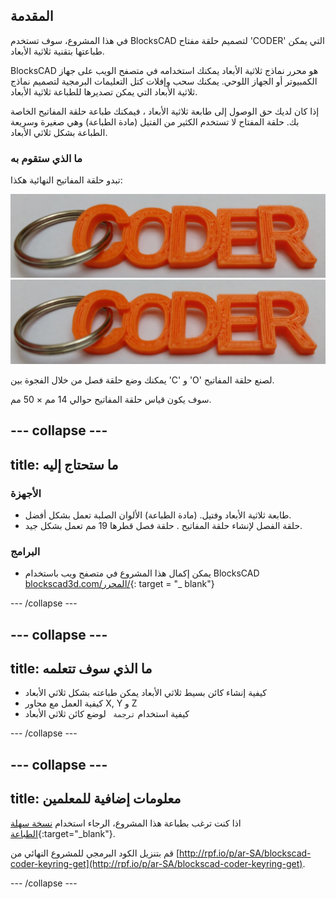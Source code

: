 ## المقدمة

في هذا المشروع، سوف تستخدم BlocksCAD لتصميم حلقة مفتاح 'CODER' التي يمكن طباعتها بتقنية ثلاثية الأبعاد.

BlocksCAD هو محرر نماذج ثلاثية الأبعاد يمكنك استخدامه في متصفح الويب على جهاز الكمبيوتر أو الجهاز اللوحي. يمكنك سحب وإفلات كتل التعليمات البرمجية لتصميم نماذج ثلاثية الأبعاد التي يمكن تصديرها للطباعة ثلاثية الأبعاد.

إذا كان لديك حق الوصول إلى طابعة ثلاثية الأبعاد ، فيمكنك طباعة حلقة المفاتيح الخاصة بك. حلقة المفتاح لا تستخدم الكثير من الفتيل (مادة الطباعة) وهي صغيرة وسريعة الطباعة بشكل ثلاثي الأبعاد.

### ما الذي ستقوم به

تبدو حلقة المفاتيح النهائية هكذا:

![لقطة الشاشة](images/coder-keyring.png) ![لقطة الشاشة](images/coder-keyring.png)

يمكنك وضع حلقة فصل من خلال الفجوة بين 'C' و 'O' لصنع حلقة المفاتيح.

سوف يكون قياس حلقة المفاتيح  حوالي 14 مم × 50 مم.

--- collapse ---
---
title: ما ستحتاج إليه
---

### الأجهزة

+ طابعة ثلاثية الأبعاد وفتيل. (مادة الطباعة) الألوان الصلبة تعمل بشكل أفضل.
+ حلقة الفصل لإنشاء حلقة المفاتيح .  حلقة فصل قطرها 19 مم تعمل بشكل جيد.

### البرامج

+ يمكن إكمال هذا المشروع في متصفح ويب باستخدام BlocksCAD [blockscad3d.com/المحرر/](https://www.blockscad3d.com/editor){: target = "_ blank"}

--- /collapse ---

--- collapse ---
---
title: ما الذي سوف تتعلمه
---

+ كيفية إنشاء كائن بسيط ثلاثي الأبعاد يمكن طباعته بشكل ثلاثي الأبعاد
+ كيفية العمل مع محاور X, Y و Z
+ كيفية استخدام `ترجمة ` لوضع كائن ثلاثي الأبعاد

--- /collapse ---

--- collapse ---
---
title: معلومات إضافية للمعلمين
---

اذا كنت ترغب بطباعة هذا المشروع، الرجاء استخدام [نسخة سهلة الطباعة](https://projects.raspberrypi.org/ar-SA/projects/blockscad-coder-keyring/print){:target="_blank"}.

قم بتنزيل الكود البرمجي للمشروع النهائي من [http://rpf.io/p/ar-SA/blockscad-coder-keyring-get](http://rpf.io/p/ar-SA/blockscad-coder-keyring-get).

--- /collapse ---
